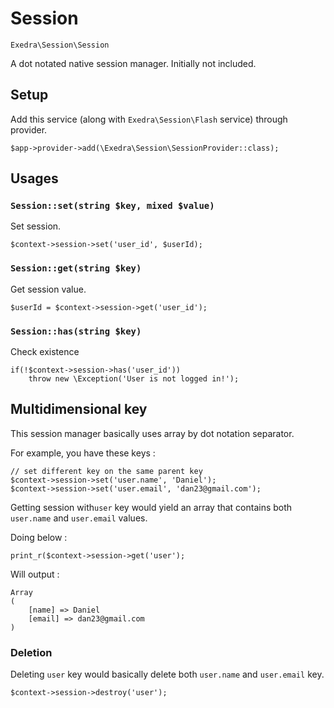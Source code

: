 # Session
`Exedra\Session\Session`

A dot notated native session manager. Initially not included.

## Setup

Add this service (along with ```Exedra\Session\Flash``` service) through provider.
```
$app->provider->add(\Exedra\Session\SessionProvider::class);
```

## Usages
### `Session::set(string $key, mixed $value)`
Set session.
```
$context->session->set('user_id', $userId);
```

### `Session::get(string $key)`
Get session value.
```
$userId = $context->session->get('user_id');
```

### `Session::has(string $key)`
Check existence
```
if(!$context->session->has('user_id'))
    throw new \Exception('User is not logged in!');
```

## Multidimensional key
This session manager basically uses array by dot notation separator.

For example, you have these keys :
```
// set different key on the same parent key
$context->session->set('user.name', 'Daniel');
$context->session->set('user.email', 'dan23@gmail.com');
```

Getting session with```user``` key would yield an array that contains both ```user.name``` and `user.email` values.

Doing below :
```
print_r($context->session->get('user');
```
Will output :
```
Array
(
    [name] => Daniel
    [email] => dan23@gmail.com
)
```
### Deletion
Deleting ```user``` key would basically delete both `user.name` and `user.email` key.
```
$context->session->destroy('user');
```